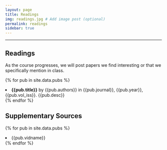 ```yaml
---
layout: page
title: Readings
img: readings.jpg # Add image post (optional)
permalink: readings 
sidebar: true
---
```


---

## Readings

As the course progresses, we will post papers we find interesting or that we
specifically mention in class. 

{% for pub in site.data.pubs %}
<li> <a style="text-decoration: none;" href="http://rpdata.caltech.edu/courses/aph161/protected/{{site.year}}/papers/{{pub.fname}}"> <b>{{pub.title}}</b> by {{pub.authors}} in {{pub.journal}}, {{pub.year}}, {{pub.vol_iss}}.</a> {{pub.desc}}</li>
{% endfor %}

## Supplementary Sources

{% for pub in site.data.pubs %}
<li> <a style="text-decoration: none;" href="{{pub.url}}">{{pub.vidname}}</a></li>
{% endfor %}
